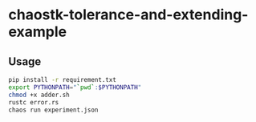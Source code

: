 # chaostk-tolerance-and-extending-example

## Usage

```sh
pip install -r requirement.txt
export PYTHONPATH="`pwd`:$PYTHONPATH"
chmod +x adder.sh
rustc error.rs
chaos run experiment.json
```
